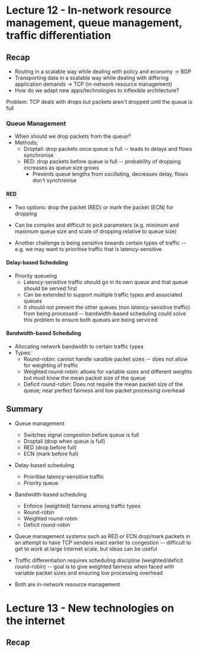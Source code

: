 # Lecture 12 - In-network resource management, queue management, traffic differentiation

## Recap

- Routing in a scalable way while dealing with policy and economy -> BGP
- Transporting data in a scalable way while dealing with differing application demands -> TCP (in-network resource management)
- How do we adapt new apps/technologies to inflexible architecture?

Problem: TCP deals with drops but packets aren't dropped until the queue is full

### Queue Management

- When should we drop packets from the queue?
- Methods;
  - Droptail: drop packets once queue is full -- leads to delays and flows synchronise
  - RED: drop packets before queue is full -- probability of dropping increases as queue size grows
    - Prevents queue lengths from oscillating, decreases delay, flows don't synchronise

#### RED

- Two options: drop the packet (RED) or mark the packet (ECN) for dropping
- Can be complex and difficult to pick parameters (e.g. minimum and maximum queue size and scale of dropping relative to queue size)

- Another challenge is being sensitive towards certain types of traffic -- e.g. we may want to prioritise traffic that is latency-sensitive

#### Delay-based Scheduling

- Priority queueing
  - Latency-sensitive traffic should go in its own queue and that queue should be served first
  - Can be extended to support multiple traffic types and associated queues
  - It should not prevent the other queues (non latency-sensitive traffic) from being processed -- bandwidth-based scheduling could solve this problem to ensure both queues are being serviced

#### Bandwidth-based Scheduling

- Allocating network bandwidth to certain traffic types
- Types:
  - Round-robin: cannot handle varaible packet sizes -- does not allow for weighting of traffic
  - Weighted round-robin: allows for variable sizes and different weights but must know the mean packet size of the queue
  - Deficit round-robin: Does not require the mean packet size of the queue; near perfect fairness and low packet processing overhead

## Summary

- Queue management
  - Switches signal congestion before queue is full
  - Droptail (drop when queue is full)
  - RED (drop before full)
  - ECN (mark before full)
- Delay-based scheduling
  - Prioritise latency-sensitive traffic
  - Priority queue
- Bandwidth-based scheduling
  - Enforce (weighted) fairness among traffic types
  - Round-robin
  - Weighted round-robin
  - Deficit round-robin

- Queue management systems such as RED or ECN drop/mark packets in an attempt to have TCP senders react earlier to congestion -- difficult to get to work at large Internet scale, but ideas can be useful
- Traffic differentiation requires scheduling discipline (weighted/deficit round-robin) -- goal is to give weighted fairness when faced with variable packet sizes and ensuring low processing overhead
- Both are in-network resource management

# Lecture 13 - New technologies on the internet

## Recap
